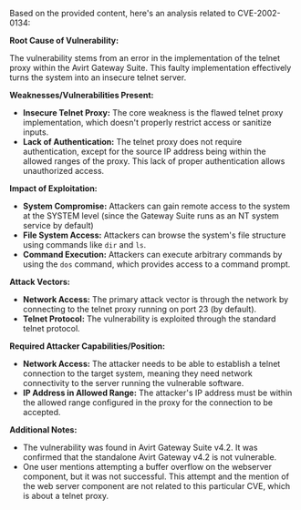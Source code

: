 Based on the provided content, here's an analysis related to CVE-2002-0134:

**Root Cause of Vulnerability:**

The vulnerability stems from an error in the implementation of the telnet proxy within the Avirt Gateway Suite. This faulty implementation effectively turns the system into an insecure telnet server.

**Weaknesses/Vulnerabilities Present:**

*   **Insecure Telnet Proxy:** The core weakness is the flawed telnet proxy implementation, which doesn't properly restrict access or sanitize inputs.
*   **Lack of Authentication:** The telnet proxy does not require authentication, except for the source IP address being within the allowed ranges of the proxy. This lack of proper authentication allows unauthorized access.

**Impact of Exploitation:**

*   **System Compromise:** Attackers can gain remote access to the system at the SYSTEM level (since the Gateway Suite runs as an NT system service by default)
*   **File System Access:** Attackers can browse the system's file structure using commands like `dir` and `ls`.
*   **Command Execution:** Attackers can execute arbitrary commands by using the `dos` command, which provides access to a command prompt.

**Attack Vectors:**

*   **Network Access:** The primary attack vector is through the network by connecting to the telnet proxy running on port 23 (by default).
*   **Telnet Protocol:** The vulnerability is exploited through the standard telnet protocol.

**Required Attacker Capabilities/Position:**

*   **Network Access:** The attacker needs to be able to establish a telnet connection to the target system, meaning they need network connectivity to the server running the vulnerable software.
*   **IP Address in Allowed Range:** The attacker's IP address must be within the allowed range configured in the proxy for the connection to be accepted.

**Additional Notes:**
* The vulnerability was found in Avirt Gateway Suite v4.2. It was confirmed that the standalone Avirt Gateway v4.2 is not vulnerable.
*  One user mentions attempting a buffer overflow on the webserver component, but it was not successful. This attempt and the mention of the web server component are not related to this particular CVE, which is about a telnet proxy.